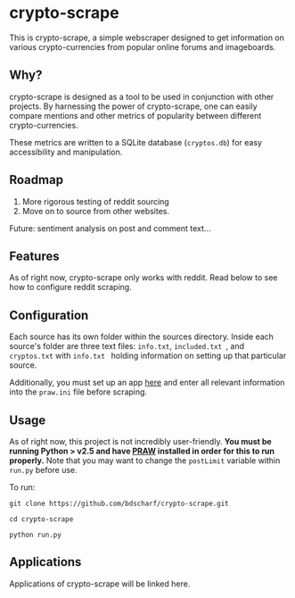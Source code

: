 # crypto-scrape
This is crypto-scrape, a simple webscraper designed to get information on various crypto-currencies from popular online forums and imageboards.

## Why?
crypto-scrape is designed as a tool to be used in conjunction with other projects. By harnessing the power of crypto-scrape, one can easily compare mentions and other metrics of popularity between different crypto-currencies.

These metrics are written to a SQLite database (```cryptos.db```) for easy accessibility and manipulation.

## Roadmap
1. More rigorous testing of reddit sourcing 
2. Move on to source from other websites.

Future: sentiment analysis on post and comment text...

## Features
As of right now, crypto-scrape only works with reddit. Read below to see how to configure reddit scraping.

## Configuration
Each source has its own folder within the sources directory. Inside each source's folder are three text files: ```info.txt```, ```included.txt ```, and ```cryptos.txt``` with ```info.txt ``` holding information on setting up that particular source.

Additionally, you must set up an app [here](https://www.reddit.com/prefs/apps/) and enter all relevant information into the ```praw.ini``` file before scraping.

## Usage
As of right now, this project is not incredibly user-friendly. **You must be running Python > v2.5 and have [PRAW](http://praw.readthedocs.io/en/latest/getting_started/installation.html) installed in order for this to run properly.** Note that you may want to change the ```postLimit``` variable within ```run.py``` before use.

To run:

```
git clone https://github.com/bdscharf/crypto-scrape.git

cd crypto-scrape

python run.py
```

## Applications
Applications of crypto-scrape will be linked here.


